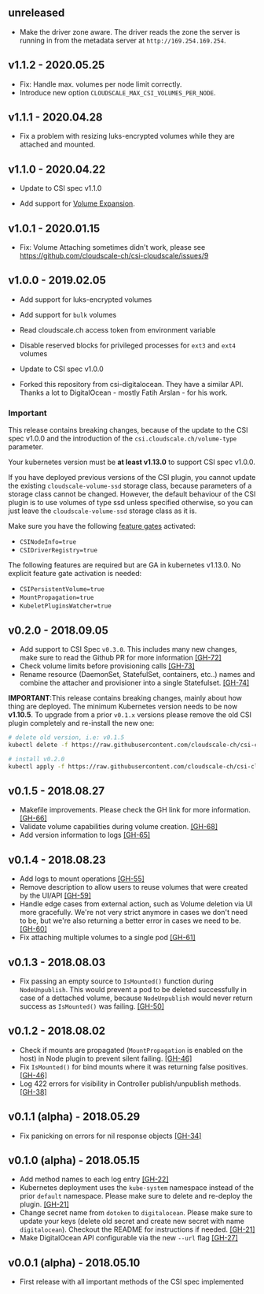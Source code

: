 ## unreleased

* Make the driver zone aware. The driver reads the zone the server is running in from the metadata server
  at `http://169.254.169.254`.

## v1.1.2 - 2020.05.25

* Fix: Handle max. volumes per node limit correctly.
* Introduce new option `CLOUDSCALE_MAX_CSI_VOLUMES_PER_NODE`.

## v1.1.1 - 2020.04.28

* Fix a problem with resizing luks-encrypted volumes while they are attached and mounted.

## v1.1.0 - 2020.04.22

* Update to CSI spec v1.1.0

* Add support for [Volume Expansion](https://kubernetes-csi.github.io/docs/volume-expansion.html). 

## v1.0.1 - 2020.01.15

* Fix: Volume Attaching sometimes didn't work, please see
  https://github.com/cloudscale-ch/csi-cloudscale/issues/9

## v1.0.0 - 2019.02.05

* Add support for luks-encrypted volumes

* Add support for `bulk` volumes

* Read cloudscale.ch access token from environment variable

* Disable reserved blocks for privileged processes for `ext3` and `ext4` volumes

* Update to CSI spec v1.0.0

* Forked this repository from csi-digitalocean. They have a similar API. Thanks
  a lot to DigitalOcean - mostly Fatih Arslan - for his work.
  
### Important
 
This release contains breaking changes, because of the update to the CSI
spec v1.0.0 and the introduction of the `csi.cloudscale.ch/volume-type` parameter.
 
Your kubernetes version must be **at least v1.13.0** to support CSI spec v1.0.0.

If you have deployed previous versions of the CSI plugin, you cannot update the existing
`cloudscale-volume-ssd` storage class, because parameters of a storage class cannot be changed.
However, the default behaviour of the CSI plugin is to use volumes of type ssd unless specified
otherwise, so you can just leave the `cloudscale-volume-ssd` storage class as it is. 

Make sure you have the following [feature gates](https://kubernetes.io/docs/reference/command-line-tools-reference/feature-gates/) 
activated:

* `CSINodeInfo=true`
* `CSIDriverRegistry=true`

The following features are required but are GA in kubernetes v1.13.0. No explicit 
feature gate activation is needed:

* `CSIPersistentVolume=true`
* `MountPropagation=true`
* `KubeletPluginsWatcher=true`

## v0.2.0 - 2018.09.05

* Add support to CSI Spec `v0.3.0`. This includes many new changes, make sure 
  to read the Github PR for more information
  [[GH-72]](https://github.com/digitalocean/csi-digitalocean/pull/72)
* Check volume limits before provisioning calls
  [[GH-73]](https://github.com/digitalocean/csi-digitalocean/pull/73)
* Rename resource (DaemonSet, StatefulSet, containers, etc..) names and combine the
  attacher and provisioner into a single Statefulset.
  [[GH-74]](https://github.com/digitalocean/csi-digitalocean/pull/74)

**IMPORTANT**:This release contains breaking changes, mainly about how thing
are deployed. The minimum Kubernetes version needs to be now **v1.10.5**. 
To upgrade from a prior `v0.1.x` versions please remove the old CSI plugin
completely and re-install the new one:

```sh
# delete old version, i.e: v0.1.5
kubectl delete -f https://raw.githubusercontent.com/cloudscale-ch/csi-cloudscale/master/deploy/kubernetes/releases/csi-cloudscale-v0.1.5.yaml

# install v0.2.0
kubectl apply -f https://raw.githubusercontent.com/cloudscale-ch/csi-cloudscale/master/deploy/kubernetes/releases/csi-cloudscale-v0.2.0.yaml
```


## v0.1.5 - 2018.08.27

* Makefile improvements. Please check the GH link for more information.
  [[GH-66]](https://github.com/digitalocean/csi-digitalocean/pull/66)
* Validate volume capabilities during volume creation.
  [[GH-68]](https://github.com/digitalocean/csi-digitalocean/pull/68)
* Add version information to logs
  [[GH-65]](https://github.com/digitalocean/csi-digitalocean/pull/65)

## v0.1.4 - 2018.08.23

* Add logs to mount operations
  [[GH-55]](https://github.com/digitalocean/csi-digitalocean/pull/55)
* Remove description to allow users to reuse volumes that were created by the
  UI/API
  [[GH-59]](https://github.com/digitalocean/csi-digitalocean/pull/59)
* Handle edge cases from external action, such as Volume deletion via UI more
  gracefully. We're not very strict anymore in cases we don't need to be, but
  we're also returning a better error in cases we need to be.
  [[GH-60]](https://github.com/digitalocean/csi-digitalocean/pull/60)
* Fix attaching multiple volumes to a single pod
  [[GH-61]](https://github.com/digitalocean/csi-digitalocean/pull/61)

## v0.1.3 - 2018.08.03

* Fix passing an empty source to `IsMounted()` function during `NodeUnpublish`.
  This would prevent a pod to be deleted successfully in case of a dettached
  volume, because `NodeUnpublish` would never return success as `IsMounted()`
  was failing.
  [[GH-50]](https://github.com/digitalocean/csi-digitalocean/pull/50)

## v0.1.2 - 2018.08.02

* Check if mounts are propagated (`MountPropagation` is enabled on the host) in
  Node plugin to prevent silent failing. 
  [[GH-46]](https://github.com/digitalocean/csi-digitalocean/pull/46)
* Fix `IsMounted()` for bind mounts where it was returning false positives.
  [[GH-46]](https://github.com/digitalocean/csi-digitalocean/pull/46)
* Log 422 errors for visibility in Controller publish/unpublish methods.
  [[GH-38]](https://github.com/digitalocean/csi-digitalocean/pull/38)

## v0.1.1 (alpha) - 2018.05.29

* Fix panicking on errors for nil response objects
  [[GH-34]](https://github.com/digitalocean/csi-digitalocean/pull/34)

## v0.1.0 (alpha) - 2018.05.15

* Add method names to each log entry 
  [[GH-22]](https://github.com/digitalocean/csi-digitalocean/pull/22)
* Kubernetes deployment uses the `kube-system` namespace instead of the prior
  `default` namespace. Please make sure to delete and re-deploy the plugin.
  [[GH-21]](https://github.com/digitalocean/csi-digitalocean/pull/21)
* Change secret name from `dotoken` to `digitalocean`. Please make sure to
  update your keys (delete old secret and create new secret with name
  `digitalocean`). Checkout the README for instructions if needed.
  [[GH-21]](https://github.com/digitalocean/csi-digitalocean/pull/21)
* Make DigitalOcean API configurable via the new `--url` flag
  [[GH-27]](https://github.com/digitalocean/csi-digitalocean/pull/27)

## v0.0.1 (alpha) - 2018.05.10

* First release with all important methods of the CSI spec implemented
